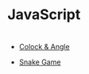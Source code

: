 # JavaScript<h1>

* [Colock & Angle](https://bishoy-magdy.github.io/JavaScript/clock/clock.html)

* [Snake Game](https://bishoy-magdy.github.io/JavaScript/Snake/Snake.html)

